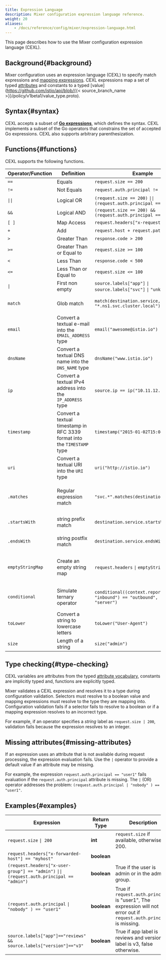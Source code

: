 ```yaml
---
title: Expression Language
description: Mixer configuration expression language reference.
weight: 20
aliases:
    - /docs/reference/config/mixer/expression-language.html
---
```


This page describes how to use the Mixer configuration expression language (CEXL).

## Background{#background}

Mixer configuration uses an expression language (CEXL) to specify match expressions and [mapping expressions](/docs/reference/config/policy-and-telemetry/mixer-overview/#attribute-expressions). CEXL expressions map a set of typed [attributes](/docs/reference/config/policy-and-telemetry/mixer-overview/#attributes) and constants to a typed
[value](https://github.com/istio/api/blob/{{< source_branch_name >}}/policy/v1beta1/value_type.proto).

## Syntax{#syntax}

CEXL accepts a subset of **[Go expressions](https://golang.org/ref/spec#Expressions)**, which defines the syntax. CEXL implements a subset of the Go operators that constrains the set of accepted Go expressions. CEXL also supports arbitrary parenthesization.

## Functions{#functions}

CEXL supports the following functions.

|Operator/Function |Definition |Example | Description|
|------------------|-----------|--------|------------|
|`==` |Equals |`request.size == 200`
|`!=` |Not Equals |`request.auth.principal != "admin"`
|<code>&#124;&#124;</code> |Logical OR | `(request.size == 200)` <code>&#124;&#124;</code> `(request.auth.principal == "admin")`
|`&&` |Logical AND | `(request.size == 200) && (request.auth.principal == "admin")`
|`[ ]` |Map Access | `request.headers["x-request-id"]`
|`+` |Add | `request.host + request.path`
|`>` |Greater Than | `response.code > 200`
|`>=` |Greater Than or Equal to | `request.size >= 100`
|`<` |Less Than | `response.code < 500`
|`<=` |Less Than or Equal to | `request.size <= 100`
|<code>&#124;</code> |First non empty | `source.labels["app"]` <code>&#124;</code> `source.labels["svc"]` <code>&#124;</code> `"unknown"`
|`match` | Glob match |`match(destination.service, "*.ns1.svc.cluster.local")` | Matches prefix or suffix based on the location of `*`
|`email` | Convert a textual e-mail into the `EMAIL_ADDRESS` type | `email("awesome@istio.io")` | Use the `email` function to create an `EMAIL_ADDRESS` literal.
|`dnsName` | Convert a textual DNS name into the `DNS_NAME` type | `dnsName("www.istio.io")` | Use the `dnsName` function to create a `DNS_NAME` literal.
|`ip` | Convert a textual IPv4 address into the `IP_ADDRESS` type | `source.ip == ip("10.11.12.13")` | Use the `ip` function to create an `IP_ADDRESS` literal.
|`timestamp` | Convert a textual timestamp in RFC 3339 format into the `TIMESTAMP` type | `timestamp("2015-01-02T15:04:35Z")` | Use the `timestamp` function to create a `TIMESTAMP` literal.
|`uri` | Convert a textual URI into the `URI` type | `uri("http://istio.io")` | Use the `uri` function to create a `URI` literal.
|`.matches` | Regular expression match | `"svc.*".matches(destination.service)` | Matches `destination.service` against regular expression pattern `"svc.*"`.
|`.startsWith` | string prefix match | `destination.service.startsWith("acme")` | Checks whether `destination.service` starts with `"acme"`.
|`.endsWith` | string postfix match | `destination.service.endsWith("acme")`  | Checks whether `destination.service` ends with `"acme"`.
|`emptyStringMap` | Create an empty string map | `request.headers` <code>&#124;</code> `emptyStringMap()` | Use `emptyStringMap` to create an empty string map for default value of `request.headers`.
|`conditional` | Simulate ternary operator | `conditional((context.reporter.kind` <code>&#124;</code> `"inbound") == "outbound", "client", "server")` | Returns `"client"` if report kind is `outbound` otherwise returns `"server"`.
|`toLower` | Convert a string to lowercase letters | `toLower("User-Agent")` | Returns `"user-agent"`.
|`size` | Length of a string | `size("admin")` | Returns 5

## Type checking{#type-checking}

CEXL variables are attributes from the typed [attribute vocabulary](/docs/reference/config/policy-and-telemetry/attribute-vocabulary/), constants are implicitly typed and, functions are explicitly typed.

Mixer validates a CEXL expression and resolves it to a type during configuration validation.
Selectors must resolve to a boolean value and mapping expressions must resolve to the type they are mapping into. Configuration validation fails if a selector fails to resolve to a boolean or if a mapping expression resolves to an incorrect type.

For example, if an operator specifies a *string* label as `request.size | 200`, validation fails because the expression resolves to an integer.

## Missing attributes{#missing-attributes}

If an expression uses an attribute that is not available during request processing, the expression evaluation fails. Use the `|` operator to provide a default value if an attribute may be missing.

For example, the expression `request.auth.principal == "user1"` fails evaluation if the `request.auth.principal` attribute is missing. The `|` (OR) operator addresses the problem: `(request.auth.principal | "nobody" ) == "user1"`.

## Examples{#examples}

|Expression |Return Type |Description|
|-----------|------------|-----------|
|`request.size` <code>&#124; 200</code> |  **int** | `request.size` if available, otherwise 200.
|`request.headers["x-forwarded-host"] == "myhost"` | **boolean**
|`(request.headers["x-user-group"] == "admin")` <code>&#124;&#124;</code> `(request.auth.principal == "admin")` | **boolean** | True if the user is admin or in the admin group.
|`(request.auth.principal` <code>&#124;</code> `"nobody" ) == "user1"` | **boolean** | True if `request.auth.principal` is "user1", The expression will not error out if `request.auth.principal` is missing.
|`source.labels["app"]=="reviews" && source.labels["version"]=="v3"` | **boolean** | True if app label is reviews and version label is v3, false otherwise.
